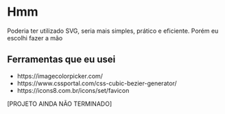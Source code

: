 # Hmm
Poderia ter utilizado SVG, seria mais simples, prático e eficiente. Porém eu escolhi fazer a mão

## Ferramentas que eu usei
<ul>
  <li> https://imagecolorpicker.com/ </li>
  <li> https://www.cssportal.com/css-cubic-bezier-generator/ </li>
  <li> https://icons8.com.br/icons/set/favicon </li>
</ul>

[PROJETO AINDA NÃO TERMINADO]
